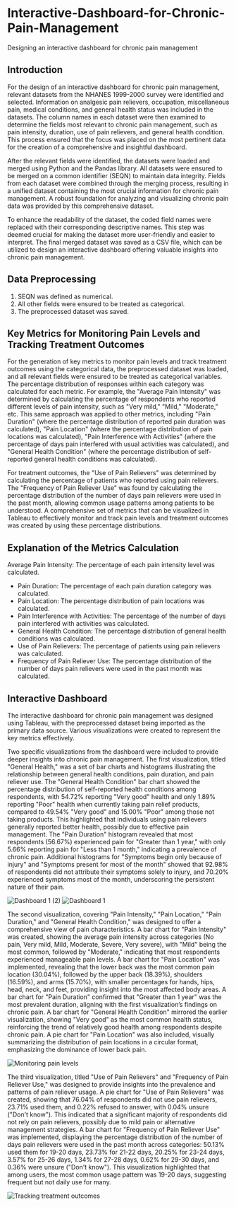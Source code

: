 # Interactive-Dashboard-for-Chronic-Pain-Management
Designing an interactive dashboard for chronic pain management 

## Introduction
For the design of an interactive dashboard for chronic pain management, relevant datasets from the NHANES 1999-2000 survey were identified and selected. Information on analgesic pain relievers, occupation, miscellaneous pain, medical conditions, and general health status was included in the datasets. The column names in each dataset were then examined to determine the fields most relevant to chronic pain management, such as pain intensity, duration, use of pain relievers, and general health condition. This process ensured that the focus was placed on the most pertinent data for the creation of a comprehensive and insightful dashboard.

After the relevant fields were identified, the datasets were loaded and merged using Python and the Pandas library. All datasets were ensured to be merged on a common identifier (SEQN) to maintain data integrity. Fields from each dataset were combined through the merging process, resulting in a unified dataset containing the most crucial information for chronic pain management. A robust foundation for analyzing and visualizing chronic pain data was provided by this comprehensive dataset.

To enhance the readability of the dataset, the coded field names were replaced with their corresponding descriptive names. This step was deemed crucial for making the dataset more user-friendly and easier to interpret. The final merged dataset was saved as a CSV file, which can be utilized to design an interactive dashboard offering valuable insights into chronic pain management.


## Data Preprocessing

1. SEQN was defined as numerical.
2. All other fields were ensured to be treated as categorical.
3. The preprocessed dataset was saved.

## Key Metrics for Monitoring Pain Levels and Tracking Treatment Outcomes

For the generation of key metrics to monitor pain levels and track treatment outcomes using the categorical data, the preprocessed dataset was loaded, and all relevant fields were ensured to be treated as categorical variables. The percentage distribution of responses within each category was calculated for each metric. For example, the "Average Pain Intensity" was determined by calculating the percentage of respondents who reported different levels of pain intensity, such as "Very mild," "Mild," "Moderate," etc. This same approach was applied to other metrics, including "Pain Duration" (where the percentage distribution of reported pain duration was calculated), "Pain Location" (where the percentage distribution of pain locations was calculated), "Pain Interference with Activities" (where the percentage of days pain interfered with usual activities was calculated), and "General Health Condition" (where the percentage distribution of self-reported general health conditions was calculated).

For treatment outcomes, the "Use of Pain Relievers" was determined by calculating the percentage of patients who reported using pain relievers. The "Frequency of Pain Reliever Use" was found by calculating the percentage distribution of the number of days pain relievers were used in the past month, allowing common usage patterns among patients to be understood. A comprehensive set of metrics that can be visualized in Tableau to effectively monitor and track pain levels and treatment outcomes was created by using these percentage distributions.

## Explanation of the Metrics Calculation
Average Pain Intensity: The percentage of each pain intensity level was calculated.

* Pain Duration: The percentage of each pain duration category was calculated.
* Pain Location: The percentage distribution of pain locations was calculated.
* Pain Interference with Activities: The percentage of the number of days pain interfered with activities was calculated.
* General Health Condition: The percentage distribution of general health conditions was calculated.
* Use of Pain Relievers: The percentage of patients using pain relievers was calculated.
* Frequency of Pain Reliever Use: The percentage distribution of the number of days pain relievers were used in the past month was calculated.


## Interactive Dashboard

The interactive dashboard for chronic pain management was designed using Tableau, with the preprocessed dataset being imported as the primary data source. Various visualizations were created to represent the key metrics effectively.

Two specific visualizations from the dashboard were included to provide deeper insights into chronic pain management. The first visualization, titled "General Health," was a set of bar charts and histograms illustrating the relationship between general health conditions, pain duration, and pain reliever use. The "General Health Condition" bar chart showed the percentage distribution of self-reported health conditions among respondents, with 54.72% reporting "Very good" health and only 1.89% reporting "Poor" health when currently taking pain relief products, compared to 49.54% "Very good" and 15.00% "Poor" among those not taking products. This highlighted that individuals using pain relievers generally reported better health, possibly due to effective pain management. The "Pain Duration" histogram revealed that most respondents (56.67%) experienced pain for "Greater than 1 year," with only 5.66% reporting pain for "Less than 1 month," indicating a prevalence of chronic pain. Additional histograms for "Symptoms begin only because of injury" and "Symptoms present for most of the month" showed that 92.98% of respondents did not attribute their symptoms solely to injury, and 70.20% experienced symptoms most of the month, underscoring the persistent nature of their pain.

![Dashboard 1 (2)](https://github.com/user-attachments/assets/0a6c60b9-afc3-4f14-923c-798010f736eb)
![Dashboard 1](https://github.com/user-attachments/assets/9f02a979-0249-4a92-8c60-e35e9fe491d5)


The second visualization, covering "Pain Intensity," "Pain Location," "Pain Duration," and "General Health Condition," was designed to offer a comprehensive view of pain characteristics. A bar chart for "Pain Intensity" was created, showing the average pain intensity across categories (No pain, Very mild, Mild, Moderate, Severe, Very severe), with "Mild" being the most common, followed by "Moderate," indicating that most respondents experienced manageable pain levels. A bar chart for "Pain Location" was implemented, revealing that the lower back was the most common pain location (30.04%), followed by the upper back (18.39%), shoulders (16.59%), and arms (15.70%), with smaller percentages for hands, hips, head, neck, and feet, providing insight into the most affected body areas. A bar chart for "Pain Duration" confirmed that "Greater than 1 year" was the most prevalent duration, aligning with the first visualization’s findings on chronic pain. A bar chart for "General Health Condition" mirrored the earlier visualization, showing "Very good" as the most common health status, reinforcing the trend of relatively good health among respondents despite chronic pain. A pie chart for "Pain Location" was also included, visually summarizing the distribution of pain locations in a circular format, emphasizing the dominance of lower back pain.

![Monitoring pain levels](https://github.com/user-attachments/assets/11d4af22-1afd-4e8c-9fb5-1f129ce44e01)


The third visualization, titled "Use of Pain Relievers" and "Frequency of Pain Reliever Use," was designed to provide insights into the prevalence and patterns of pain reliever usage. A pie chart for "Use of Pain Relievers" was created, showing that 76.04% of respondents did not use pain relievers, 23.71% used them, and 0.22% refused to answer, with 0.04% unsure ("Don't know"). This indicated that a significant majority of respondents did not rely on pain relievers, possibly due to mild pain or alternative management strategies. A bar chart for "Frequency of Pain Reliever Use" was implemented, displaying the percentage distribution of the number of days pain relievers were used in the past month across categories: 50.13% used them for 19-20 days, 23.73% for 21-22 days, 20.25% for 23-24 days, 3.57% for 25-26 days, 1.34% for 27-28 days, 0.62% for 29-30 days, and 0.36% were unsure ("Don't know"). This visualization highlighted that among users, the most common usage pattern was 19-20 days, suggesting frequent but not daily use for many.

![Tracking treatment outcomes](https://github.com/user-attachments/assets/66e820c4-b35c-4854-8f38-2db6e3eff845)
